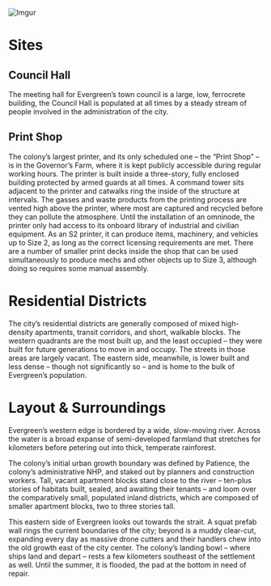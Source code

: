 ![Imgur](https://i.imgur.com/4mlnC3y.png)



# Sites

## Council Hall
The meeting hall for Evergreen’s town council is a large, low, ferrocrete building, the Council Hall is populated at all times by a steady stream of people involved in the administration of the city.

## Print Shop
The colony’s largest printer, and its only scheduled one – the “Print Shop” – is in the Governor’s Farm, where it is kept publicly accessible during regular working hours. The printer is built inside a three-story, fully enclosed building protected by armed guards at all times. A command tower sits adjacent to the printer and catwalks ring the inside of the structure at intervals. The gasses and waste products from the printing process are vented high above the printer, where most are captured and recycled before they can pollute the atmosphere. Until the installation of an omninode, the printer only had access to its onboard library of industrial and civilian equipment. As an S2 printer, it can produce items, machinery, and vehicles up to Size 2, as long as the correct licensing requirements are met. There are a number of smaller print decks inside the shop that can be used simultaneously to produce mechs and other objects up to Size 3, although doing so requires some manual assembly.

# Residential Districts
The city’s residential districts are generally composed of mixed high-density apartments, transit corridors, and short, walkable blocks. The western quadrants are the most built up, and the least occupied – they were built for future generations to move in and occupy. The streets in those areas are largely vacant. The eastern side, meanwhile, is lower built and less dense – though not significantly so – and is home to the bulk of Evergreen’s population.

# Layout & Surroundings

Evergreen’s western edge is bordered by a wide, slow-moving river. Across the water is a broad expanse of semi-developed farmland that stretches for kilometers before petering out into thick, temperate rainforest.

The colony’s initial urban growth boundary was defined by Patience, the colony’s administrative NHP, and staked out by planners and construction workers. Tall, vacant apartment blocks stand close to the river – ten-plus stories of habitats built, sealed, and awaiting their tenants – and loom over the comparatively small, populated inland districts, which are composed of smaller apartment blocks, two to three stories tall.

This eastern side of Evergreen looks out towards the strait. A squat prefab wall rings the current boundaries of the city; beyond is a muddy clear-cut, expanding every day as massive drone cutters and their handlers chew into the old growth east of the city center. The colony’s landing bowl – where ships land and depart – rests a few kilometers southeast of the settlement as well. Until the summer, it is flooded, the pad at the bottom in need of repair.